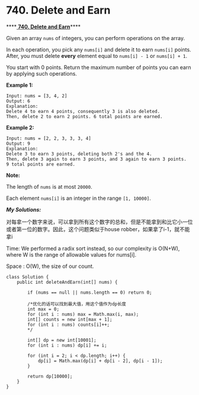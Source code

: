 # 740. Delete and Earn

\*\*\*\*[ **740. Delete and Earn**](https://leetcode.com/problems/delete-and-earn/description/)\*\*\*\*

Given an array `nums` of integers, you can perform operations on the array.

In each operation, you pick any `nums[i]` and delete it to earn `nums[i]` points. After, you must delete **every** element equal to `nums[i] - 1` or `nums[i] + 1`.

You start with 0 points. Return the maximum number of points you can earn by applying such operations.

**Example 1:**

```text
Input: nums = [3, 4, 2]
Output: 6
Explanation: 
Delete 4 to earn 4 points, consequently 3 is also deleted.
Then, delete 2 to earn 2 points. 6 total points are earned.
```

**Example 2:**

```text
Input: nums = [2, 2, 3, 3, 3, 4]
Output: 9
Explanation: 
Delete 3 to earn 3 points, deleting both 2's and the 4.
Then, delete 3 again to earn 3 points, and 3 again to earn 3 points.
9 total points are earned.
```

**Note:**

The length of `nums` is at most `20000`.

Each element `nums[i]` is an integer in the range `[1, 10000]`.

_**My Solutions:**_

对每拿一个数字来说，可以拿到所有这个数字的总和，但是不能拿到和比它小一位或者第一位的数字。因此，这个问题类似于house robber，如果拿了i-1，就不能拿i

Time: We performed a radix sort instead, so our complexity is O\(N+W\), where W is the range of allowable values for nums\[i\]. 

Space : O\(W\), the size of our count.

```text
class Solution {
    public int deleteAndEarn(int[] nums) {
        
        if (nums == null || nums.length == 0) return 0;
        
        /*优化的话可以找到最大值，用这个值作为dp长度
        int max = 0;
        for (int i : nums) max = Math.max(i, max);
        int[] counts = new int[max + 1];
        for (int i : nums) counts[i]++;
        */
        
        int[] dp = new int[10001];
        for (int i : nums) dp[i] += i;
        
        for (int i = 2; i < dp.length; i++) {
            dp[i] = Math.max(dp[i] + dp[i - 2], dp[i - 1]);
        }
        
        return dp[10000];
    }
}
```

